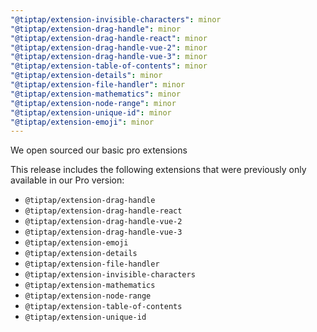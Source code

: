 ```yaml
---
"@tiptap/extension-invisible-characters": minor
"@tiptap/extension-drag-handle": minor
"@tiptap/extension-drag-handle-react": minor
"@tiptap/extension-drag-handle-vue-2": minor
"@tiptap/extension-drag-handle-vue-3": minor
"@tiptap/extension-table-of-contents": minor
"@tiptap/extension-details": minor
"@tiptap/extension-file-handler": minor
"@tiptap/extension-mathematics": minor
"@tiptap/extension-node-range": minor
"@tiptap/extension-unique-id": minor
"@tiptap/extension-emoji": minor
---
```


We open sourced our basic pro extensions

This release includes the following extensions that were previously only available in our Pro version:
- `@tiptap/extension-drag-handle`
- `@tiptap/extension-drag-handle-react`
- `@tiptap/extension-drag-handle-vue-2`
- `@tiptap/extension-drag-handle-vue-3`
- `@tiptap/extension-emoji`
- `@tiptap/extension-details`
- `@tiptap/extension-file-handler`
- `@tiptap/extension-invisible-characters`
- `@tiptap/extension-mathematics`
- `@tiptap/extension-node-range`
- `@tiptap/extension-table-of-contents`
- `@tiptap/extension-unique-id`